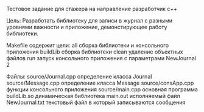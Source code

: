 Тестовое задание для стажера на направление разработчик с++

Цель:   Разработать библиотеку для записи в журнал с разными уровнями важности и приложение, демонстирующее работу библиотеки.

Makefile содержит цели:
    all         сборка библиотеки и консольного приложения
    buildLib    сборка библиотеки
    clean       удаление объектных файлов
    run         запуск консольного приложения с параметрами NewJournal 2


Файлы:
    source/Journal.cpp  определение класса Journal
    source/Message.cpp  определение класса Message
    source/consApp.cpp  функции консольного приложения
    source/main.cpp     основная программа
    buildLib.so         динамическая библиотека
    main.out            исполняемый файл
    NewJournal.txt      текстовый файл в который записываются сообщения 

